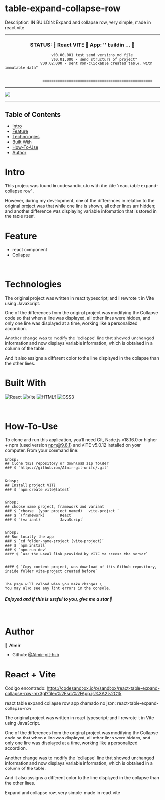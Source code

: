 <h1>table-expand-collapse-row</h1>


Description:  IN BUILDIN: Expand and collapse row, very simple, made in react vite

---------------------------------------------------------------------------------------------------------

 
<h3 align="center"> 
     STATUS: 🔔  React VITE 🚀  App:  '' buildin  ...  🎯  
</h3>



                         v00.00.001 test send versions.md file
                         v00.01.000 - send structure of project"
                    v00.02.000 - sent non-clickable created table, with immutable data"
                           

                     ==================================================
                      

--------------------------------------------------------------------------------------


![](https://github.com/Almir-git-unifc//blob/main/xxxxxxxx.png)


--------------------------------------------------------------------------------------

<!-- START doctoc generated TOC please keep comment here to allow auto update -->
<!-- DON'T EDIT THIS SECTION, INSTEAD RE-RUN doctoc TO UPDATE -->


## Table of Contents
- [Intro ](#intro-)
- [Feature ](#feature-)
- [Technologies ](#technologies-)
- [Built With](#built-with)
- [How-To-Use ](#how-to-use-)
- [Author ](#author-)

<!-- END doctoc generated TOC please keep comment here to allow auto update -->


# Intro <a name = "Intro"></a>

This project was found in codesandbox.io with the title 'react table expand-collapse row' .

However, during my development, one of the differences in relation to the original project was that while one line is shown, all other lines are hidden; and another difference was displaying variable information that is stored in the table itself.

<!-- 
Example: Layout de site responsivo, simples, criado com código html, css e javascript; usando regra de mídia, barra de rolagem, ícone de sanduíche e menu deslizante 
 -->



# Feature <a name = "Feature"></a>
- react component
- Collapse 


&nbsp;
# Technologies <a name = "Technologies"></a>

The original project was written in react typescript; and I rewrote it in Vite using JavaScript.

One of the differences from the original project was modifying the Collapse code so that when a line was displayed, all other lines were hidden, and only one line was displayed at a time, working like a personalized accordion.

Another change was to modify the 'collapse' line that showed unchanged information and now displays variable information, which is obtained in a column of the table.

And it also assigns a different color to the line displayed in the collapse than the other lines.



# Built With 
![React](https://img.shields.io/badge/react-%23FA7343.svg?style=for-the-badge&logo=react&logoColor=%23000080)
![Vite](https://img.shields.io/badge/vite-%23646CFF.svg?style=for-the-badge&logo=vite&logoColor=white)
![HTML5](https://img.shields.io/badge/html5-%23E34F26.svg?style=for-the-badge&logo=html5&logoColor=white)
![CSS3](https://img.shields.io/badge/css3-%231572B6.svg?style=for-the-badge&logo=css3&logoColor=white)


 
 
&nbsp;
# How-To-Use <a name = "How-To-Use"></a>

To clone and run this application, you'll need Git, Node.js v18.16.0 or higher + npm (used version npm@9.8.1) and VITE v5.0.12 installed on your computer. 
From your command line:

```
&nbsp;
## Clone this repository or download zip folder
### $ `https://github.com/Almir-git-unifc/.git`


&nbsp;
## Install project VITE
### $ `npm create vite@latest`


&nbsp;
## choose name project, framework and variant
### $ `choose  (your project named)   vite-project `
### $ `(framework)       React`
### $ `(variant)         JavaScript`


&nbsp;
## Run locally the app
### $ `cd folder-name-project (vite-project)`
### $ `npm install`
### $ `npm run dev`
#### $ `use the Local link provided by VITE to access the server`


#### $ `Copy content project, was download of this Github repository, inside folder vite-project created before`


The page will reload when you make changes.\
You may also see any lint errors in the console.
```


<h5>
 Enjoyed and if this is useful to you, give me a star 🌟
</h5>



&nbsp;
# Author <a name = "Author"></a>

👤 **Almir**

- Github: [@Almir-git-hub](https://github.com/Almir-git-unifc)





# React + Vite

Codigo encontrado: https://codesandbox.io/p/sandbox/react-table-expand-collapse-row-mx3gl?file=%2Fsrc%2FApp.js%3A2%2C15


react table expand collapse row
app chamado no json:  react-table-expand-collapse-row

The original project was written in react typescript; and I rewrote it in Vite using JavaScript.


One of the differences from the original project was modifying the Collapse code so that when a line was displayed, all other lines were hidden, and only one line was displayed at a time, working like a personalized accordion.


Another change was to modify the 'collapse' line that showed unchanged information and now displays variable information, which is obtained in a column of the table.

And it also assigns a different color to the line displayed in the collapse than the other lines.





Expand and collapse row, very simple, made in react vite